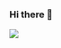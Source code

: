 ### Hi there 👋

<!--
**navaljangir/navaljangir** is a ✨ _special_ ✨ repository because its `README.md` (this file) appears on your GitHub profile.

Here are some ideas to get you started:
- 🔭 I’m currently working on ...
- 🌱 I’m currently learning ...
- 👯 I’m looking to collaborate on ...
- 🤔 I’m looking for help with ...
- 💬 Ask me about ...
- 📫 How to reach me: ...
- 😄 Pronouns: ...
- ⚡ Fun fact: ...
-->
<!--![Leetcode Stats](https://leetcard.jacoblin.cool/nvl_kishor)-->
![](https://leetcard.jacoblin.cool/nvl_kishor?ext=activity)
